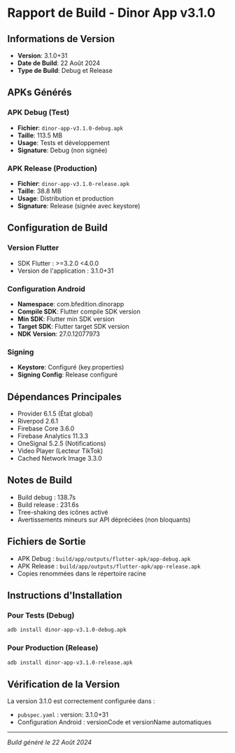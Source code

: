 # Rapport de Build - Dinor App v3.1.0

## Informations de Version
- **Version**: 3.1.0+31
- **Date de Build**: 22 Août 2024
- **Type de Build**: Debug et Release

## APKs Générés

### APK Debug (Test)
- **Fichier**: `dinor-app-v3.1.0-debug.apk`
- **Taille**: 113.5 MB
- **Usage**: Tests et développement
- **Signature**: Debug (non signée)

### APK Release (Production)
- **Fichier**: `dinor-app-v3.1.0-release.apk`
- **Taille**: 38.8 MB
- **Usage**: Distribution et production
- **Signature**: Release (signée avec keystore)

## Configuration de Build

### Version Flutter
- SDK Flutter : >=3.2.0 <4.0.0
- Version de l'application : 3.1.0+31

### Configuration Android
- **Namespace**: com.bfedition.dinorapp
- **Compile SDK**: Flutter compile SDK version
- **Min SDK**: Flutter min SDK version
- **Target SDK**: Flutter target SDK version
- **NDK Version**: 27.0.12077973

### Signing
- **Keystore**: Configuré (key.properties)
- **Signing Config**: Release configuré

## Dépendances Principales
- Provider 6.1.5 (État global)
- Riverpod 2.6.1
- Firebase Core 3.6.0
- Firebase Analytics 11.3.3
- OneSignal 5.2.5 (Notifications)
- Video Player (Lecteur TikTok)
- Cached Network Image 3.3.0

## Notes de Build
- Build debug : 138.7s
- Build release : 231.6s
- Tree-shaking des icônes activé
- Avertissements mineurs sur API dépréciées (non bloquants)

## Fichiers de Sortie
- APK Debug : `build/app/outputs/flutter-apk/app-debug.apk`
- APK Release : `build/app/outputs/flutter-apk/app-release.apk`
- Copies renommées dans le répertoire racine

## Instructions d'Installation

### Pour Tests (Debug)
```bash
adb install dinor-app-v3.1.0-debug.apk
```

### Pour Production (Release)
```bash
adb install dinor-app-v3.1.0-release.apk
```

## Vérification de la Version
La version 3.1.0 est correctement configurée dans :
- `pubspec.yaml` : version: 3.1.0+31
- Configuration Android : versionCode et versionName automatiques

---
*Build généré le 22 Août 2024*
